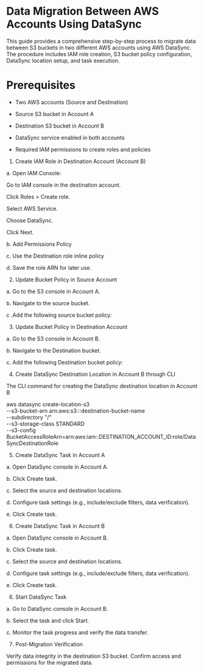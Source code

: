 # Data Migration Between AWS Accounts Using DataSync

This guide provides a comprehensive step-by-step process to migrate data between S3 buckets in two different AWS accounts using AWS DataSync. The procedure includes IAM role creation, S3 bucket policy configuration, DataSync location setup, and task execution.

# Prerequisites

- Two AWS accounts (Source and Destination)

- Source S3 bucket in Account A

- Destination S3 bucket in Account B

- DataSync service enabled in both accounts

- Required IAM permissions to create roles and policies

1. Create IAM Role in Destination Account (Account B)

a. Open IAM Console:

Go to IAM console in the destination account.

Click Roles > Create role.

Select AWS Service.

Choose DataSync.

Click Next.

b. Add Permissions Policy 

c. Use the Destination role inline policy 

d. Save the role ARN for later use.


2. Update Bucket Policy in Source Account

a. Go to the S3 console in Account A.

b. Navigate to the source bucket.

c .Add the following  source bucket policy:


3. Update Bucket Policy in Destination Account

a. Go to the S3 console in Account B.

b. Navigate to the Destination bucket.

c. Add the following  Destination bucket policy:



4. Create DataSync Destination Location in Account B
through CLI 

The CLI command for creating the DataSync destination location in Account B

  aws datasync create-location-s3 \
  --s3-bucket-arn arn:aws:s3:::destination-bucket-name \
  --subdirectory "/" \
  --s3-storage-class STANDARD \
  --s3-config BucketAccessRoleArn=arn:aws:iam::DESTINATION_ACCOUNT_ID:role/DataSyncDestinationRole


5. Create DataSync Task in Account A

a. Open DataSync console in Account A.

b. Click Create task.

c. Select the source and destination locations.

d. Configure task settings (e.g., include/exclude filters, data verification).

e. Click Create task.

6. Create DataSync Task in Account B

a. Open DataSync console in Account B.

b. Click Create task.

c. Select the source and destination locations.

d. Configure task settings (e.g., include/exclude filters, data verification).

e. Click Create task.

6. Start DataSync Task

a. Go to DataSync console in Account B.

b. Select the task and click Start.

c. Monitor the task progress and verify the data transfer.

7. Post-Migration Verification

Verify data integrity in the destination S3 bucket.
Confirm access and permissions for the migrated data.
